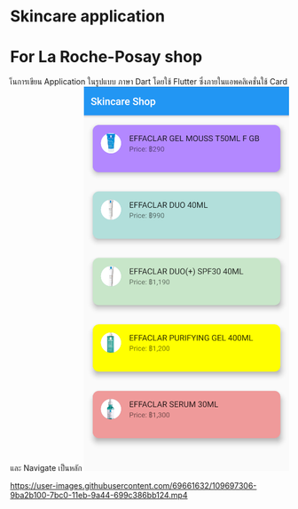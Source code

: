 # Skincare application
# For La Roche-Posay shop

เ็นการเขียน Application ในรูปแบบ ภาษา Dart โดยใช้ Flutter 
ซึ่งภายในแอพคลิเคชั่นใช้ Card และ Navigate เป็นหลัก
![picture](https://github.com/snoopydodo/skincare-application/blob/main/assets/product/interface1.png)


https://user-images.githubusercontent.com/69661632/109697306-9ba2b100-7bc0-11eb-9a44-699c386bb124.mp4

